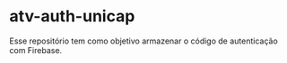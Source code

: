 # atv-auth-unicap
Esse repositório tem como objetivo armazenar o código de autenticação com Firebase.
